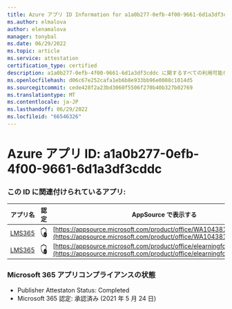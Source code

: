 ```yaml
---
title: Azure アプリ ID Information for a1a0b277-0efb-4f00-9661-6d1a3df3cddc
ms.author: elmalova
author: elenamalova
manager: tonybal
ms.date: 06/29/2022
ms.topic: article
ms.service: attestation
certification_type: certified
description: a1a0b277-0efb-4f00-9661-6d1a3df3cddc に関するすべての利用可能なセキュリティとコンプライアンス情報。
ms.openlocfilehash: d06c67e252cafa1eb6b8e933bb96e0088c1014d5
ms.sourcegitcommit: cede428f2a23bd3060f5506f270b40b327b02769
ms.translationtype: MT
ms.contentlocale: ja-JP
ms.lasthandoff: 06/29/2022
ms.locfileid: "66546326"
---
```

# <a name="azure-app-id-a1a0b277-0efb-4f00-9661-6d1a3df3cddc"></a>Azure アプリ ID: a1a0b277-0efb-4f00-9661-6d1a3df3cddc


### <a name="apps-associated-with-this-id"></a>この ID に関連付けられているアプリ:
| **アプリ名** | **認定** | **AppSource で表示する** |
|--------------|---------------|-----------------------|
| [LMS365](../forward/WA104381467.md) | <img alt="Certified application badge" src="../media/certified-badge.png" height="25" width="25" /> | [https://appsource.microsoft.com/product/office/WA104381467](https://appsource.microsoft.com/product/office/WA104381467) |
| [LMS365](../forward/elearningforce.lms365_spfx.md) | <img alt="Certified application badge" src="../media/certified-badge.png" height="25" width="25" /> | [https://appsource.microsoft.com/product/office/elearningforce.lms365_spfx](https://appsource.microsoft.com/product/office/elearningforce.lms365_spfx) |

### <a name="microsoft-365-app-compliance-status"></a>Microsoft 365 アプリコンプライアンスの状態
- Publisher Attestaton Status: Completed
- Microsoft 365 認定: 承認済み (2021 年 5 月 24 日)
